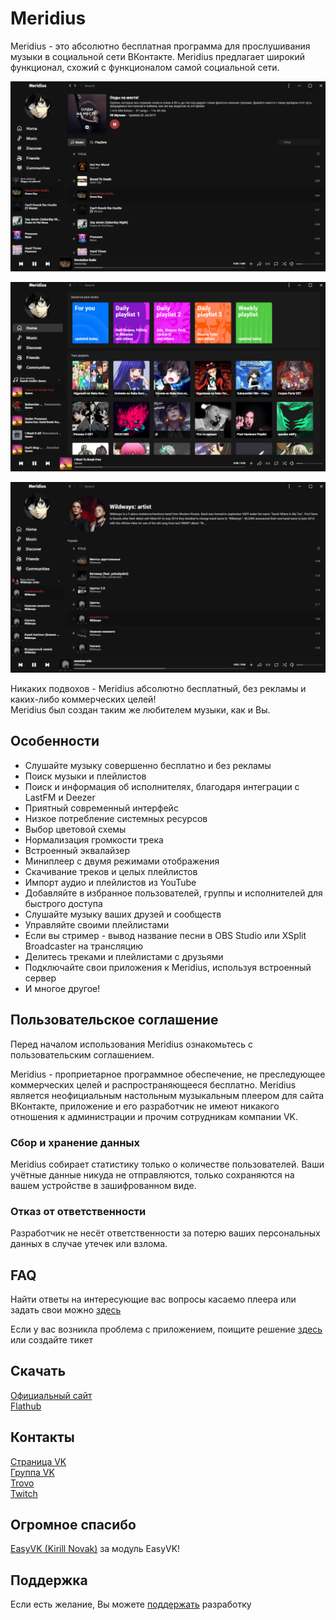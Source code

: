 # Meridius

Meridius - это абсолютно бесплатная программа для прослушивания музыки в социальной сети ВКонтакте.
Meridius предлагает широкий функционал, схожий с функционалом самой социальной сети.  

![Скриншот плейлиста](./screenshots/0.png)

![Скриншот поиска](./screenshots/1.png)

![Скриншот страницы исполнителя](./screenshots/2.png)

Никаких подвохов - Meridius абсолютно бесплатный, без рекламы и каких-либо коммерческих целей!  
Meridius был создан таким же любителем музыки, как и Вы.

## Особенности

* Слушайте музыку совершенно бесплатно и без рекламы  
* Поиск музыки и плейлистов
* Поиск и информация об исполнителях, благодаря интеграции с LastFM и Deezer
* Приятный современный интерфейс
* Низкое потребление системных ресурсов
* Выбор цветовой схемы
* Нормализация громкости трека
* Встроенный эквалайзер
* Миниплеер с двумя режимами отображения
* Скачивание треков и целых плейлистов
* Импорт аудио и плейлистов из YouTube
* Добавляйте в избранное пользователей, группы и исполнителей для быстрого доступа
* Слушайте музыку ваших друзей и сообществ
* Управляйте своими плейлистами
* Если вы стример - вывод название песни в OBS Studio или XSplit Broadcaster на трансляцию
* Делитесь треками и плейлистами с друзьями
* Подключайте свои приложения к Meridius, используя встроенный сервер
* И многое другое!

## Пользовательское соглашение

Перед началом использования Meridius ознакомьтесь с пользовательским соглашением.

Meridius - проприетарное программное обеспечение, не преследующее коммерческих целей и распространяющееся бесплатно. Meridius является неофициальным настольным музыкальным плеером для сайта ВКонтакте, приложение и его разработчик не имеют никакого отношения к администрации и прочим сотрудникам компании VK.

### Сбор и хранение данных

Meridius собирает статистику только о количестве пользователей. Ваши учётные данные никуда не отправляются, только сохраняются на вашем устройстве в зашифрованном виде.

### Отказ от ответственности

Разработчик не несёт ответственности за потерю ваших персональных данных в случае утечек или взлома.

## FAQ

Найти ответы на интересующие вас вопросы касаемо плеера или задать свои можно [здесь](https://vk.com/topic-189978708_41319320)

Если у вас возникла проблема с приложением, поищите решение [здесь](./troubleshooting.md) или создайте тикет

## Скачать

[Официальный сайт](https://purplehorrorrus.github.io/meridius)  
[Flathub](https://flathub.org/apps/details/io.github.purplehorrorrus.Meridius)  

## Контакты

[Страница VK](https://vk.com/id529592613)  
[Группа VK](https://vk.com/meridius_player)  
[Trovo](https://trovo.live/VierDreissig)  
[Twitch](https://twitch.tv/infinitehorror)  

## Огромное спасибо

[EasyVK (Kirill Novak)](https://ciricc.github.io/) за модуль EasyVK!

## Поддержка

Если есть желание, Вы можете [поддержать](https://donatepay.ru/don/InfiniteHorror) разработку

